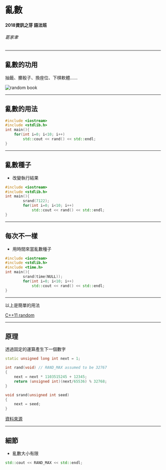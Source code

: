 # 亂數
#### 2018資訊之芽 語法班
###### 葛家聿

---

## 亂數的功用
抽籤、擲骰子、換座位、下棋軟體......

![random book](https://images-na.ssl-images-amazon.com/images/I/416-PAZ370L._SX384_BO1,204,203,200_.jpg)

---

## 亂數的用法

```cpp
#include <iostream>
#include <stdlib.h>
int main(){
	for(int i=0; i<10; i++)
		std::cout << rand() << std::endl;
}
```
----

## 亂數種子
* 改變執行結果

```cpp
#include <iostream>
#include <stdlib.h>
int main(){
		srand(7122);
		for(int i=0; i<10; i++)
			std::cout << rand() << std::endl;
}
```

----

## 每次不一樣
* 用時間來當亂數種子

```cpp
#include <iostream>
#include <stdlib.h>
#include <time.h>
int main(){
		srand(time(NULL));
		for(int i=0; i<10; i++)
			std::cout << rand() << std::endl;
}
```
----

以上是簡單的用法

[C++11 random](http://chino.taipei/note-2016-1020C-11-%E7%9A%84-Random-library-%E4%BD%A0%E9%82%84%E5%9C%A8%E7%94%A8rand-%E5%97%8E/)

---

## 原理
透過固定的運算產生下一個數字

```cpp
static unsigned long int next = 1;

int rand(void) // RAND_MAX assumed to be 32767
{
    next = next * 1103515245 + 12345;
    return (unsigned int)(next/65536) % 32768;
}

void srand(unsigned int seed)
{
    next = seed;
}
```
[資料來源](https://stackoverflow.com/questions/4768180/rand-implementation)

----

## 細節
* 亂數大小有限

```cpp
std::cout << RAND_MAX << std::endl;
```


